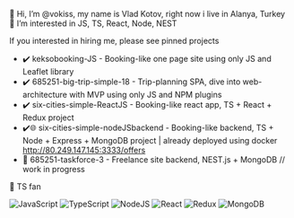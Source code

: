 👋 Hi, I’m @vokiss, my name is Vlad Kotov, right now i live in Alanya, Turkey
👀 I’m interested in JS, TS, React, Node, NEST

If you interested in hiring me, please see pinned projects
   - ✔️ keksobooking-JS - Booking-like one page site using only JS and Leaflet library
   - ✔️ 685251-big-trip-simple-18 - Trip-planning SPA, dive into web-architecture with MVP using only JS and NPM plugins
   - ✔️ six-cities-simple-ReactJS - Booking-like react app, TS + React + Redux project
   - ✔️🌐 six-cities-simple-nodeJSbackend - Booking-like backend, TS + Node + Express + MongoDB project | already deployed using docker http://80.249.147.145:3333/offers
   - 🚧 685251-taskforce-3 - Freelance site backend, NEST.js + MongoDB // work in progress

💎 TS fan
<!---
vokiss/vokiss is a ✨ special ✨ repository because its `README.md` (this file) appears on your GitHub profile.
You can click the Preview link to take a look at your changes.
--->

![JavaScript](https://img.shields.io/badge/javascript-%23323330.svg?style=for-the-badge&logo=javascript&logoColor=%23F7DF1E) ![TypeScript](https://img.shields.io/badge/typescript-%23007ACC.svg?style=for-the-badge&logo=typescript&logoColor=white) ![NodeJS](https://img.shields.io/badge/node.js-6DA55F?style=for-the-badge&logo=node.js&logoColor=white) ![React](https://img.shields.io/badge/react-%2320232a.svg?style=for-the-badge&logo=react&logoColor=%2361DAFB) ![Redux](https://img.shields.io/badge/redux-%23593d88.svg?style=for-the-badge&logo=redux&logoColor=white) ![MongoDB](https://img.shields.io/badge/mongoDB-%23593d88.svg?style=for-the-badge&logo=mongodb&logoColor=white)
